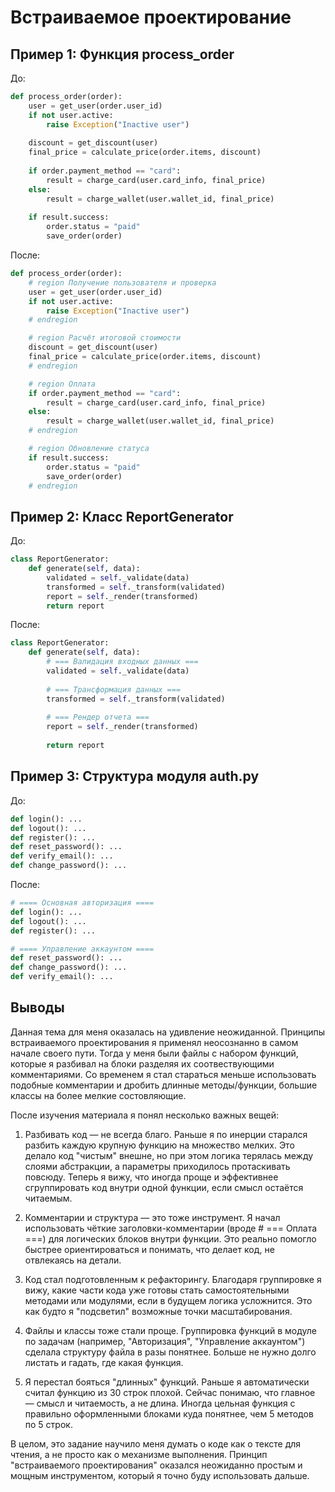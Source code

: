 # Встраиваемое проектирование

## Пример 1: Функция process_order

До:
```python
def process_order(order):
    user = get_user(order.user_id)
    if not user.active:
        raise Exception("Inactive user")
    
    discount = get_discount(user)
    final_price = calculate_price(order.items, discount)
    
    if order.payment_method == "card":
        result = charge_card(user.card_info, final_price)
    else:
        result = charge_wallet(user.wallet_id, final_price)
    
    if result.success:
        order.status = "paid"
        save_order(order)

```
После:
```python
def process_order(order):
    # region Получение пользователя и проверка
    user = get_user(order.user_id)
    if not user.active:
        raise Exception("Inactive user")
    # endregion

    # region Расчёт итоговой стоимости
    discount = get_discount(user)
    final_price = calculate_price(order.items, discount)
    # endregion

    # region Оплата
    if order.payment_method == "card":
        result = charge_card(user.card_info, final_price)
    else:
        result = charge_wallet(user.wallet_id, final_price)
    # endregion

    # region Обновление статуса
    if result.success:
        order.status = "paid"
        save_order(order)
    # endregion
```

## Пример 2: Класс ReportGenerator
До:
```python
class ReportGenerator:
    def generate(self, data):
        validated = self._validate(data)
        transformed = self._transform(validated)
        report = self._render(transformed)
        return report
```
После:
```python
class ReportGenerator:
    def generate(self, data):
        # === Валидация входных данных ===
        validated = self._validate(data)
        
        # === Трансформация данных ===
        transformed = self._transform(validated)
        
        # === Рендер отчета ===
        report = self._render(transformed)
        
        return report
```

## Пример 3: Структура модуля auth.py
До:
```python
def login(): ...
def logout(): ...
def register(): ...
def reset_password(): ...
def verify_email(): ...
def change_password(): ...
```
После:
```python
# ==== Основная авторизация ====
def login(): ...
def logout(): ...
def register(): ...

# ==== Управление аккаунтом ====
def reset_password(): ...
def change_password(): ...
def verify_email(): ...
```

## Выводы

Данная тема для меня оказалась на удивление неожиданной. Принципы встраиваемого проектирования я применял неосознанно в самом начале своего пути. Тогда у меня были файлы с набором функций, которые я разбивал на блоки разделяя их соотвествующими комментариями. Со временем я стал стараться меньше использовать подобные комментарии и дробить длинные методы/функции, большие классы на более мелкие состовляющие. 

После изучения материала я понял несколько важных вещей:

1. Разбивать код — не всегда благо.
Раньше я по инерции старался разбить каждую крупную функцию на множество мелких. Это делало код "чистым" внешне, но при этом логика терялась между слоями абстракции, а параметры приходилось протаскивать повсюду. Теперь я вижу, что иногда проще и эффективнее сгруппировать код внутри одной функции, если смысл остаётся читаемым.

2. Комментарии и структура — это тоже инструмент.
Я начал использовать чёткие заголовки-комментарии (вроде # === Оплата ===) для логических блоков внутри функции. Это реально помогло быстрее ориентироваться и понимать, что делает код, не отвлекаясь на детали.

3. Код стал подготовленным к рефакторингу.
Благодаря группировке я вижу, какие части кода уже готовы стать самостоятельными методами или модулями, если в будущем логика усложнится. Это как будто я "подсветил" возможные точки масштабирования.

4. Файлы и классы тоже стали проще.
Группировка функций в модуле по задачам (например, "Авторизация", "Управление аккаунтом") сделала структуру файла в разы понятнее. Больше не нужно долго листать и гадать, где какая функция.

5. Я перестал бояться "длинных" функций.
Раньше я автоматически считал функцию из 30 строк плохой. Сейчас понимаю, что главное — смысл и читаемость, а не длина. Иногда цельная функция с правильно оформленными блоками куда понятнее, чем 5 методов по 5 строк.

В целом, это задание научило меня думать о коде как о тексте для чтения, а не просто как о механизме выполнения. Принцип "встраиваемого проектирования" оказался неожиданно простым и мощным инструментом, который я точно буду использовать дальше.